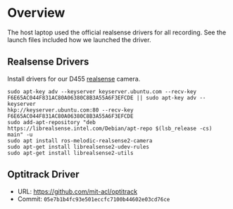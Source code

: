 
# Overview


The host laptop used the official realsense drivers for all recording.
See the launch files included how we launched the driver.



## Realsense Drivers

Install drivers for our D455 [realsense](https://github.com/IntelRealSense/librealsense/blob/master/doc/distribution_linux.md) camera.
```
sudo apt-key adv --keyserver keyserver.ubuntu.com --recv-key 
F6E65AC044F831AC80A06380C8B3A55A6F3EFCDE || sudo apt-key adv --keyserver 
hkp://keyserver.ubuntu.com:80 --recv-key F6E65AC044F831AC80A06380C8B3A55A6F3EFCDE
sudo add-apt-repository "deb https://librealsense.intel.com/Debian/apt-repo $(lsb_release -cs) main" -u
sudo apt install ros-melodic-realsense2-camera
sudo apt-get install librealsense2-udev-rules
sudo apt-get install librealsense2-utils
```



## Optitrack Driver


- URL: https://github.com/mit-acl/optitrack
- Commit: `05e7b1b4fc93e501eccfc7100b44602e03cd76ce`


